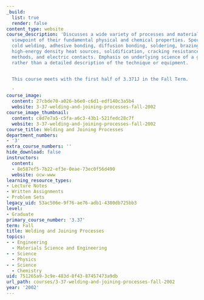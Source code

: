 ```yaml
---
_build:
  list: true
  render: false
content_type: website
course_description: 'Discusses a wide variety of processes and materials from the
  viewpoint of their fundamental physical and chemical properties. Specific topics:
  cold welding, adhesive bonding, diffusion bonding, soldering, brazing, flames, arcs,
  high-energy density heat sources, solidification, cracking resistance, shielding
  methods, and electric contacts. Emphasis on underlying science of a given process
  rather than a detailed description of the technique or equipment.


  This course meets with the first half of 3.371J in the Fall Term.

  '
course_image:
  content: 27cbde70-a026-b6e0-c6d1-edf140c3a5b4
  website: 3-37-welding-and-joining-processes-fall-2002
course_image_thumbnail:
  content: c8d7e7a5-c5fa-a6c3-43b1-521fedc28c7f
  website: 3-37-welding-and-joining-processes-fall-2002
course_title: Welding and Joining Processes
department_numbers:
- '3'
extra_course_numbers: ''
hide_download: false
instructors:
  content:
  - 8e587ef5-7b22-ef3e-0eae-73ec0f56d490
  website: ocw-www
learning_resource_types:
- Lecture Notes
- Written Assignments
- Problem Sets
legacy_uid: 53ac506e-9f76-ae76-adb1-4380db725bb3
level:
- Graduate
primary_course_number: '3.37'
term: Fall
title: Welding and Joining Processes
topics:
- - Engineering
  - Materials Science and Engineering
- - Science
  - Physics
- - Science
  - Chemistry
uid: 751265a9-3c9e-483d-8f43-87457473a9db
url_path: courses/3-37-welding-and-joining-processes-fall-2002
year: '2002'
---
```

